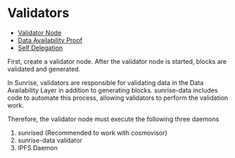 # Validators

- [Validator Node](../../node/types/consensus/validator-node.md)
- [Data Availability Proof](./data-availability-proof.md)
- [Self Delegation](./self-delegation.md)

First, create a validator node. After the validator node is started, blocks are validated and generated.

In Sunrise, validators are responsible for validating data in the Data Availability Layer in addition to generating blocks.
sunrise-data includes code to automate this process, allowing validators to perform the validation work.

Therefore, the validator node must execute the following three daemons

1. sunrised (Recommended to work with cosmovisor)
1. sunrise-data validator
1. IPFS Daemon
